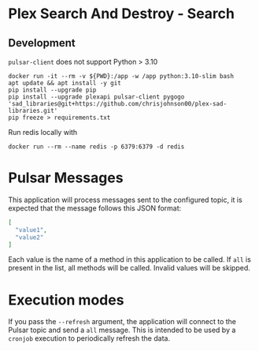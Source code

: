 # Plex Search And Destroy - Search

## Development

`pulsar-client` does not support Python > 3.10

```shell
docker run -it --rm -v ${PWD}:/app -w /app python:3.10-slim bash
apt update && apt install -y git
pip install --upgrade pip
pip install --upgrade plexapi pulsar-client pygogo 'sad_libraries@git+https://github.com/chrisjohnson00/plex-sad-libraries.git'
pip freeze > requirements.txt
```

Run redis locally with

```shell
docker run --rm --name redis -p 6379:6379 -d redis
```

# Pulsar Messages

This application will process messages sent to the configured topic, it is expected that the message follows this JSON
format:

```json
[
  "value1",
  "value2"
]
```

Each value is the name of a method in this application to be called. If `all` is present in the list, all methods will
be called. Invalid values will be skipped.

# Execution modes

If you pass the `--refresh` argument, the application will connect to the Pulsar topic and send a `all` message. This is
intended to be used by a `cronjob` execution to periodically refresh the data.
